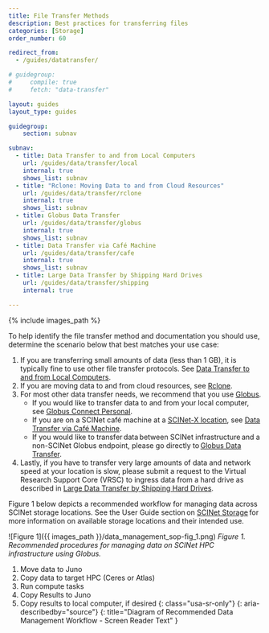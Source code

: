 ```yaml
---
title: File Transfer Methods
description: Best practices for transferring files
categories: [Storage]
order_number: 60

redirect_from: 
  - /guides/datatransfer/

# guidegroup:
#     compile: true
#     fetch: "data-transfer"

layout: guides
layout_type: guides

guidegroup:
    section: subnav

subnav:
  - title: Data Transfer to and from Local Computers
    url: /guides/data/transfer/local
    internal: true
    shows_list: subnav
  - title: "Rclone: Moving Data to and from Cloud Resources"
    url: /guides/data/transfer/rclone
    internal: true
    shows_list: subnav
  - title: Globus Data Transfer
    url: /guides/data/transfer/globus
    internal: true
    shows_list: subnav
  - title: Data Transfer via Café Machine
    url: /guides/data/transfer/cafe
    internal: true
    shows_list: subnav
  - title: Large Data Transfer by Shipping Hard Drives
    url: /guides/data/transfer/shipping
    internal: true

---
```


{% include images_path %}


To help identify the file transfer method and documentation you should use, determine the scenario below that best matches your use case: 
1. If you are transferring small amounts of data (less than 1 GB), it is typically fine to use other file transfer protocols. See [Data Transfer to and from Local Computers](/guides/data/transfer/local).
1. If you are moving data to and from cloud resources, see [Rclone](/guides/data/transfer/rclone).
1. For most other data transfer needs, we recommend that you use [Globus](/guides/data/transfer/globus).  
    * If you would like to transfer data to and from your local computer, see [Globus Connect Personal](/guides/data/transfer/globus#globus-connect-personal).
    * If you are on a SCINet café machine at a [SCINet-X location](/news/scinet-x), see [Data Transfer via Café Machine](/guides/data/transfer/cafe).
    * If you would like to transfer data between SCINet infrastructure and a non-SCINet Globus endpoint, please go directly to [Globus Data Transfer](/guides/data/transfer/globus).  
1. Lastly, if you have to transfer very large amounts of data and network speed at your location is slow, please submit a request to the Virtual Research Support Core (VRSC) to ingress data from a hard drive as described in [Large Data Transfer by Shipping Hard Drives](/guides/data/transfer/shipping).

<!--excerpt-->

Figure 1 below depicts a recommended workflow for managing data across SCINet storage locations. See the User Guide section on [SCINet Storage](/guides/data/storage) for more information on available storage locations and their intended use.

![Figure 1]({{ images_path }}/data_management_sop-fig_1.png)
*Figure 1. Recommended procedures for managing data on SCINet HPC infrastructure using Globus.*

1. Move data to Juno
1. Copy data to target HPC (Ceres or Atlas)
1. Run compute tasks
1. Copy Results to Juno
1. Copy results to local computer, if desired
{: class="usa-sr-only"}
{: aria-describedby="source"}
{: title="Diagram of Recommended Data Management Workflow - Screen Reader Text" } 